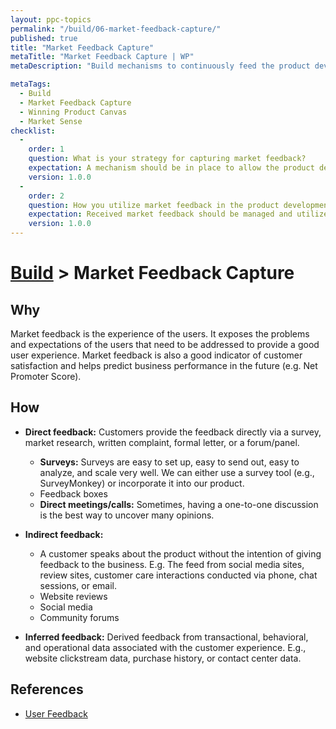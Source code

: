 ```yaml
---
layout: ppc-topics 
permalink: "/build/06-market-feedback-capture/"
published: true
title: "Market Feedback Capture"
metaTitle: "Market Feedback Capture | WP"
metaDescription: "Build mechanisms to continuously feed the product development team with user feedback, sales team findings, competition behavior, and support team findings."

metaTags:
  - Build
  - Market Feedback Capture
  - Winning Product Canvas
  - Market Sense
checklist: 
  -
    order: 1
    question: What is your strategy for capturing market feedback?
    expectation: A mechanism should be in place to allow the product development team to know market feed.
    version: 1.0.0
  -
    order: 2
    question: How you utilize market feedback in the product development process?
    expectation: Received market feedback should be managed and utilized in product development (e.g. feature designing, UX improvements, etc)
    version: 1.0.0
---
```

# [Build](../) > Market Feedback Capture

## Why

Market feedback is the experience of the users. It exposes the problems and expectations of the users that need to be addressed to provide a good user experience. Market feedback is also a good indicator of customer satisfaction and helps predict business performance in the future (e.g. Net Promoter Score).

## How

- **Direct feedback:** Customers provide the feedback directly via a survey, market research, written complaint, formal letter, or a forum/panel.
  - **Surveys:** Surveys are easy to set up, easy to send out, easy to analyze, and scale very well. We can either use a survey tool (e.g., SurveyMonkey) or incorporate it into our product.
  - Feedback boxes
  - **Direct meetings/calls:** Sometimes, having a one-to-one discussion is the best way to uncover many opinions.

- **Indirect feedback:**
  - A customer speaks about the product without the intention of giving feedback to the business. E.g. The feed from social media sites, review sites, customer care interactions conducted via phone, chat sessions, or email.
   - Website reviews
   - Social media
   - Community forums

- **Inferred feedback:** Derived feedback from transactional, behavioral, and operational data associated with the customer experience. E.g., website clickstream data, purchase history, or contact center data.

## References

- [User Feedback](https://www.hotjar.com/blog/user-feedback/)
